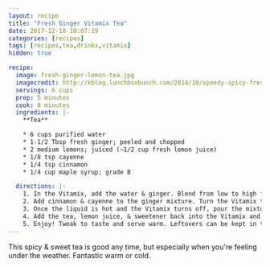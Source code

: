 ```yaml
---
layout: recipe
title: "Fresh Ginger Vitamix Tea"
date: 2017-12-18 10:07:19
categories: [recipes]
tags: [recipes,tea,drinks,vitamix]
hidden: true

recipe:
  image: fresh-ginger-lemon-tea.jpg
  imagecredit: http://kblog.lunchboxbunch.com/2014/10/speedy-spicy-fresh-ginger-tea-or-apple.html
  servings: 6 cups
  prep: 5 minutes
  cook: 8 minutes
  ingredients: |-
    **Tea**

    * 6 cups purified water
    * 1-1/2 Tbsp fresh ginger; peeled and chopped
    * 2 medium lemons; juiced (~1/2 cup fresh lemon juice)
    * 1/8 tsp cayenne
    * 1/4 tsp cinnamon
    * 1/4 cup maple syrup; grade B

  directions: |-
    1. In the Vitamix, add the water & ginger. Blend from low to high for approximately 60 seconds. The water should turn yellow and the ginger should be pulverized. Any remaining chucks will be strained later.
    2. Add cinnamon & cayenne to the ginger mixture. Turn the Vitamix to the `Soup` setting and hit start.
    3. Once the liquid is hot and the Vitamix turns off, pour the mixture through a mesh strainer or cheese cloth to remove and remaining ginger pulp.
    4. Add the tea, lemon juice, & sweetener back into the Vitamix and give it a quick blend to mix the ingredients.
    5. Enjoy! Tweak to taste and serve warm. Leftovers can be kept in the refrigerator.
---
```


This spicy & sweet tea is good any time, but especially when you're feeling under the weather. Fantastic warm or cold.
